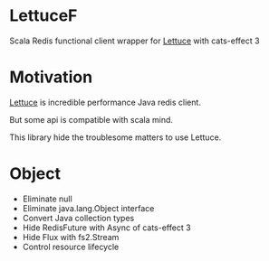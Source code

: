 # LettuceF

Scala Redis functional client wrapper for [Lettuce](https://github.com/lettuce-io/lettuce-core) with cats-effect 3

# Motivation
[Lettuce](https://github.com/lettuce-io/lettuce-core) is incredible performance Java redis client.

But some api is compatible with scala mind.

This library hide the troublesome matters to use Lettuce.

# Object
- Eliminate null
- Eliminate java.lang.Object interface
- Convert Java collection types
- Hide RedisFuture with Async of cats-effect 3
- Hide Flux with fs2.Stream
- Control resource lifecycle
